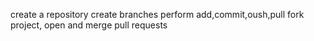 create a repository
create branches
perform add,commit,oush,pull
fork project, open and merge pull requests
